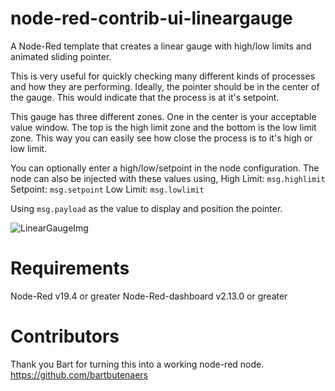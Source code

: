 # node-red-contrib-ui-lineargauge
A Node-Red template that creates a linear gauge with high/low limits and animated sliding pointer.

This is very useful for quickly checking many different kinds of processes and how they are performing.
Ideally, the pointer should be in the center of the gauge. This would indicate that the process is at it's setpoint.

This gauge has three different zones. One in the center is your acceptable value window. The top is the high limit zone and the bottom is the low limit zone. This way you can easily see how close the process is to it's high or low limit.

You can optionally enter a high/low/setpoint in the node configuration.
The node can also be injected with these values using,
High Limit: `msg.highlimit`
Setpoint: `msg.setpoint`
Low Limit: `msg.lowlimit`

Using `msg.payload` as the value to display and position the pointer.

![LinearGaugeImg](https://github.com/seth350/node-red-contrib-ui-lineargauge/blob/master/lineargauge.png?raw=true)

# Requirements
Node-Red v19.4 or greater
Node-Red-dashboard v2.13.0 or greater

# Contributors
Thank you Bart for turning this into a working node-red node. 
https://github.com/bartbutenaers
